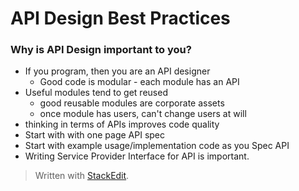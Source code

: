 # API Design Best Practices

### Why is API Design important to you?
* If you program, then you are an API designer
	* Good code is modular - each module has an API
* Useful modules tend to get reused
	* good reusable modules are corporate assets
	* once module has users, can't change users at will
* thinking in terms of APIs improves code quality
* Start with with one page API spec
* Start with example usage/implementation code as you Spec API
* Writing Service Provider Interface for API is important.
> Written with [StackEdit](https://stackedit.io/).
<!--stackedit_data:
eyJoaXN0b3J5IjpbNzE5NjY3NzYzLC01MzEzMzM0MTYsMTUwOT
g2NDUyLDE0NTEzNzc2MDJdfQ==
-->